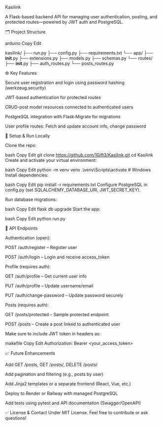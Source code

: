 Kasilink

A Flask-based backend API for managing user authentication, posting, and protected routes—powered by JWT auth and PostgreSQL.

🗂 Project Structure

arduino
Copy
Edit


kasilink/
├── run.py
├── config.py
├── requirements.txt
└── app/
    ├── __init__.py
    ├── extensions.py
    ├── models.py
    ├── schemas.py
    └── routes/
        ├── __init__.py
        ├── auth_routes.py
        └── posts_routes.py


⚙️ Key Features

Secure user registration and login using password hashing (werkzeug.security)

JWT-based authentication for protected routes

CRUD-post model resources connected to authenticated users

PostgreSQL integration with Flask‑Migrate for migrations

User profile routes: Fetch and update account info, change password


🚀 Setup & Run Locally

Clone the repo:

bash
Copy
Edit
git clone https://github.com/1Gift3/Kasilink.git
cd Kasilink
Create and activate your virtual environment:

bash
Copy
Edit
python -m venv venv
.\venv\Scripts\activate  # Windows
Install dependencies:

bash
Copy
Edit
pip install -r requirements.txt
Configure PostgreSQL in config.py (set SQLALCHEMY_DATABASE_URI, JWT_SECRET_KEY).

Run database migrations:

bash
Copy
Edit
flask db upgrade
Start the app:

bash
Copy
Edit
python run.py



🧪 API Endpoints

Authentication (open):

POST /auth/register – Register user

POST /auth/login – Login and receive access_token

Profile (requires auth):

GET /auth/profile – Get current user info

PUT /auth/profile – Update username/email

PUT /auth/change-password – Update password securely

Posts (requires auth):

GET /posts/protected – Sample protected endpoint

POST /posts – Create a post linked to authenticated user

Make sure to include JWT token in headers as:

makefile
Copy
Edit
Authorization: Bearer <your_access_token>


📈 Future Enhancements

Add GET /posts, GET /posts/<id>, DELETE /posts/<id>

Add pagination and filtering (e.g., posts by user)

Add Jinja2 templates or a separate frontend (React, Vue, etc.)

Deploy to Render or Railway with managed PostgreSQL

Add tests using pytest and API documentation (Swagger/OpenAPI)

✅ License & Contact
Under MIT License.
Feel free to contribute or ask questions!

